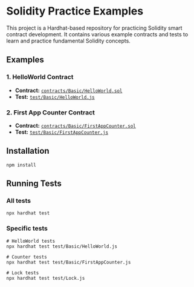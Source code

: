 # Solidity Practice Examples

This project is a Hardhat-based repository for practicing Solidity smart contract development. It contains various example contracts and tests to learn and practice fundamental Solidity concepts.

## Examples

### 1. HelloWorld Contract

- **Contract:** [`contracts/Basic/HelloWorld.sol`](contracts/Basic/HelloWorld.sol)
- **Test:** [`test/Basic/HelloWorld.js`](test/Basic/HelloWorld.js)

### 2. First App Counter Contract

- **Contract:** [`contracts/Basic/FirstAppCounter.sol`](contracts/Basic/FirstAppCounter.sol)
- **Test:** [`test/Basic/FirstAppCounter.js`](test/Basic/FirstAppCounter.js)

## Installation

```shell
npm install
```

## Running Tests

### All tests

```shell
npx hardhat test
```

### Specific tests

```shell
# HelloWorld tests
npx hardhat test test/Basic/HelloWorld.js

# Counter tests
npx hardhat test test/Basic/FirstAppCounter.js

# Lock tests
npx hardhat test test/Lock.js
```
